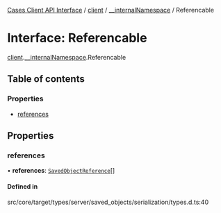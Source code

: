 [Cases Client API Interface](../README.md) / [client](../modules/client.md) / [\_\_internalNamespace](../modules/client.__internalNamespace.md) / Referencable

# Interface: Referencable

[client](../modules/client.md).[__internalNamespace](../modules/client.__internalNamespace.md).Referencable

## Table of contents

### Properties

- [references](client.__internalNamespace.Referencable.md#references)

## Properties

### references

• **references**: [`SavedObjectReference`](client.__internalNamespace.SavedObjectReference.md)[]

#### Defined in

src/core/target/types/server/saved_objects/serialization/types.d.ts:40
